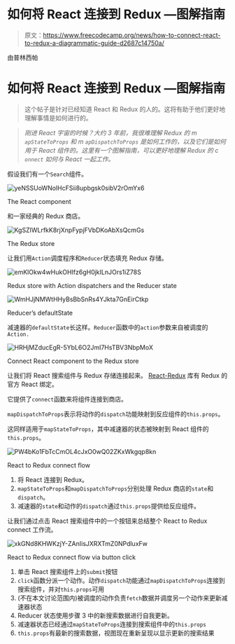 # 如何将 React 连接到 Redux —图解指南

> 原文：<https://www.freecodecamp.org/news/how-to-connect-react-to-redux-a-diagrammatic-guide-d2687c14750a/>

由普林西帕

# 如何将 React 连接到 Redux —图解指南

> 这个帖子是针对已经知道 React 和 Redux 的人的。这将有助于他们更好地理解事情是如何进行的。

> *刚进 React 宇宙的时候？大约 3 年前，我很难理解 Redux 的 m `apStateToProps` 和 m `apDispatchToProps` 是如何工作的，以及它们是如何用于 React 组件的。这里有一个图解指南，可以更好地理解 Redux 的 c `onnect` 如何与 React 一起工作。*

假设我们有一个`Search`组件。

![yeNSSUoWNolHcFSii8upbgsk0sibV2rOmYx6](img/c5f2086b0e5efad6e7d9f0d0f30e56bd.png)

The React component

和一家经典的 Redux 商店。

![KgSZIWLrfkK8rjXnpFypjFVbDKoAbXsQcmGs](img/2994e994f0e2fd01bbc79c411998e51a.png)

The Redux store

让我们用`Action`调度程序和`Reducer`状态填充 Redux 存储。

![emKlOkw4wHukOHIfz6gH0jkILnJOrs1iZ78S](img/11afb537f05b0e7c73cbe259f4c70d88.png)

Redux store with Action dispatchers and the Reducer state

![WmHJjNMWtHHyBsBbSnRs4YJkta7GnEirCtkp](img/6368c8eef6325969ff1b95732404f5bd.png)

Reducer’s defaultState

减速器的`defaultState`长这样。`Reducer`函数中的`action`参数来自被调度的`Action.`

![HRHjMZducEgR-5YbL6O2JmI7HsTBV3NbpMoX](img/216886ebb90443f52993fd6a2a5ff48d.png)

Connect React component to the Redux store

让我们将 React 搜索组件与 Redux 存储连接起来。 [React-Redux](https://react-redux.js.org/introduction/quick-start) 库有 Redux 的官方 React 绑定。

它提供了`connect`函数来将组件连接到商店。

`mapDispatchToProps`表示将动作的`dispatch`功能映射到反应组件的`this.props`。

这同样适用于`mapStateToProps`，其中减速器的状态被映射到 React 组件的`this.props`。

![PW4bKo1FbTcCmOL4cJxO0wQ02ZKxWkgqp8kn](img/2ea4930cb62b2b16392a4fb50ab654ac.png)

React to Redux connect flow

1.  将 React 连接到 Redux。
2.  `mapStateToProps`和`mapDispatchToProps`分别处理 Redux 商店的`state`和`dispatch`。
3.  减速器的`state`和动作的`dispatch`通过`this.props`提供给反应组件。

让我们通过点击 React 搜索组件中的一个按钮来总结整个 React to Redux connect 工作流。

![xkGNd8KHWKzjY-ZAnIisJXRXTmZ0NPdluxFw](img/416ef168d6d67ea483a71f5c47132a16.png)

React to Redux connect flow via button click

1.  单击 React 搜索组件上的`submit`按钮
2.  `click`函数分派一个动作。动作`dispatch`功能通过`mapDispatchToProps`连接到搜索组件，并对`this.props`可用
3.  (不在本文讨论范围内)被调度的动作负责`fetch`数据并调度另一个动作来更新减速器状态
4.  Reducer 状态使用步骤 3 中的新搜索数据进行自我更新。
5.  减速器状态已经通过`mapStateToProps`连接到搜索组件中的`this.props`
6.  `this.props`有最新的搜索数据，视图现在重新呈现以显示更新的搜索结果